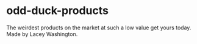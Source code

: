 # odd-duck-products
The weirdest products on the market at such a low value get yours today.
Made by Lacey Washington.
